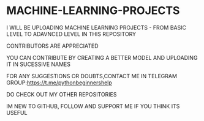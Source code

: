 # MACHINE-LEARNING-PROJECTS

I WILL BE UPLOADING MACHINE LEARNING PROJECTS - FROM BASIC LEVEL TO ADAVNCED LEVEL IN THIS REPOSITORY

CONTRIBUTORS ARE APPRECIATED

YOU CAN CONTRIBUTE BY CREATING A BETTER MODEL AND UPLOADING IT IN SUCESSIVE NAMES

FOR ANY SUGGESTIONS OR DOUBTS,CONTACT ME IN TELEGRAM GROUP:https://t.me/pythonbeginnershelp

DO CHECK OUT MY OTHER REPOSITORIES

IM NEW TO GITHUB, FOLLOW AND SUPPORT ME IF YOU THINK ITS USEFUL
